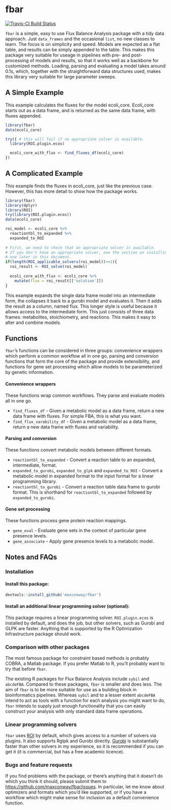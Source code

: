 
<!-- README.md is generated from README.Rmd. Please edit that file -->

# fbar

[![Travis-CI Build
Status](https://travis-ci.org/maxconway/fbar.svg?branch=master)](https://travis-ci.org/maxconway/fbar)
<!-- [![CRAN_Status_Badge](http://www.r-pkg.org/badges/version/fbar)](https://cran.r-project.org/package=fbar) -->

`fbar` is a simple, easy to use Flux Balance Analysis package with a
tidy data approach. Just `data_frames` and the occasional `list`, no new
classes to learn. The focus is on simplicity and speed. Models are
expected as a flat table, and results can be simply appended to the
table. This makes this package very suitable for useage in pipelines
with pre- and post- processing of models and results, so that it works
well as a backbone for customized methods. Loading, parsing and
evaluating a model takes around 0.1s, which, together with the
straightforward data structures used, makes this library very suitable
for large parameter sweeps.

## A Simple Example

This example calculates the fluxes for the model ecoli\_core.
Ecoli\_core starts out as a data frame, and is returned as the same data
frame, with fluxes appended.

``` r
library(fbar)
data(ecoli_core)

try({ # this will fail if no appropriate solver is available.
  library(ROI.plugin.ecos)

  ecoli_core_with_flux <- find_fluxes_df(ecoli_core)
})
```

## A Complicated Example

This example finds the fluxes in ecoli\_core, just like the previous
case. However, this has more detail to show how the package works.

``` r
library(fbar)
library(dplyr)
library(ROI)
try(library(ROI.plugin.ecos))
data(ecoli_core)

roi_model <- ecoli_core %>%
  reactiontbl_to_expanded %>%
  expanded_to_ROI
  
# First, we need to check that an appropriate solver is available.
# If you don't have an appropriate solver, see the section on installing 
# one later in this document.
if(length(ROI_applicable_solvers(roi_model))>=1){
  roi_result <- ROI_solve(roi_model)
  
  ecoli_core_with_flux <- ecoli_core %>%
    mutate(flux = roi_result[['solution']])
}
```

This example expands the single data frame model into an intermediate
form, the collapses it back to a gurobi model and evaluates it. Then it
adds the result as a column, named flux. This longer style is useful
because it allows access to the intermediate form. This just consists of
three data frames: metabolites, stoichiometry, and reactions. This makes
it easy to alter and combine models.

## Functions

`fbar`’s functions can be considered in three groups: convenience
wrappers which perform a common workflow all in one go, parsing and
conversion functions that form the core of the package and provide
extensibility, and functions for gene set processing which allow models
to be parameterized by genetic information.

#### Convenience wrappers

These functions wrap common workflows. They parse and evaluate models
all in one go.

  - `find_fluxes_df` - Given a metabolic model as a data frame, return a
    new data frame with fluxes. For simple FBA, this is what you want.
  - `find_flux_varability_df` - Given a metabolic model as a data frame,
    return a new data frame with fluxes and variability.

#### Parsing and conversion

These functions convert metabolic models between different formats.

  - `reactiontbl_to_expanded` - Convert a reaction table to an expanded,
    intermediate, format.
  - `expanded_to_gurobi`, `expanded_to_glpk` and `expanded_to_ROI` -
    Convert a metabolic model in expanded format to the input format for
    a linear programming library.
  - `reactiontbl_to_gurobi` - Convert a reaction table data frame to
    gurobi format. This is shorthand for `reactiontbl_to_expanded`
    followed by `expanded_to_gurobi`.

#### Gene set processing

These functions process gene protein reaction mappings.

  - `gene_eval` - Evaluate gene sets in the context of particular gene
    presence levels.
  - `gene_associate` - Apply gene presence levels to a metabolic model.

## Notes and FAQs

### Installation

#### Install this package:

``` r
devtools::install_github('maxconway/fbar')
```

#### Install an additional linear programming solver (optional):

This package requires a linear programming solver. `ROI.plugin.ecos` is
installed by default, and does the job, but other solvers, such as
Gurobi and GLPK are faster. Anything that is supported by the R
Optimization Infrastructure package should work.

### Comparison with other packages

The most famous package for constraint based methods is probably COBRA,
a Matlab package. If you prefer Matlab to R, you’ll probably want to try
that before `fbar`.

The existing R packages for Flux Balance Analysis include `sybil` and
`abcdeFBA`. Compared to these packages, `fbar` is smaller and does less.
The aim of `fbar` is to be more suitable for use as a building block in
bioinformatics pipelines. Whereas `sybil` and to a lesser extent
`abcdeFBA` intend to act as tools with a function for each analysis you
might want to do, `fbar` intends to supply just enough functionality
that you can easily construct your analysis with only standard data
frame operations.

### Linear programming solvers

`fbar` uses [ROI](https://CRAN.R-project.org/package=ROI) by default,
which gives access to a number of solvers via plugins. It also supports
Rglpk and Gurobi directly. [Gurobi](https://www.gurobi.com/) is
substantially faster than other solvers in my experience, so it is
recommended if you can get it (it is commercial, but has a free academic
licence).

### Bugs and feature requests

If you find problems with the package, or there’s anything that it
doesn’t do which you think it should, please submit them to
<https://github.com/maxconway/fbar/issues>. In particular, let me know
about optimizers and formats which you’d like supported, or if you have
a workflow which might make sense for inclusion as a default convenience
function.
